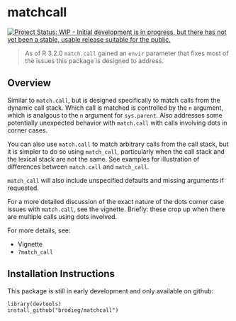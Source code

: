 matchcall
=========

[![Project Status: WIP - Initial development is in progress, but there has not yet been a stable, usable release suitable for the public.](http://www.repostatus.org/badges/latest/inactive.svg)](http://www.repostatus.org/#inactive)

> As of R 3.2.0 `match.call` gained an `envir` parameter that fixes most of the
> issues this package is designed to address.

## Overview

Similar to `match.call`, but is designed specifically to match calls from the
dynamic call stack.  Which call is matched is controlled by the `n` argument,
which is analgous to the `n` argument for `sys.parent`.  Also addresses some
potentially unexpected behavior with `match.call` with calls involving dots in
corner cases.

You can also use `match.call` to match arbitrary calls from the call stack,
but it is simpler to do so using `match_call`, particularly when the call stack
and the lexical stack are not the same. See examples for illustration of
differences between `match.call` and `match_call`.

`match_call` will also include unspecified defaults and missing arguments if
requested.

For a more detailed discussion of the exact nature of the dots corner case issues
with `match.call`, see the vignette.  Briefly: these crop up when there are
multiple calls using dots involved.

For more details, see:

* Vignette
* `?match_call`

## Installation Instructions

This package is still in early development and only available on github:

```
library(devtools)
install_github("brodieg/matchcall")
```
